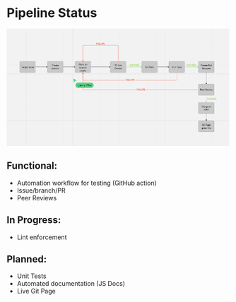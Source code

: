 # Pipeline Status

![](phase1.png)

## Functional:
- Automation workflow for testing (GitHub action)
- Issue/branch/PR 
- Peer Reviews

## In Progress:
- Lint enforcement

## Planned:
- Unit Tests
- Automated documentation (JS Docs)
- Live Git Page
